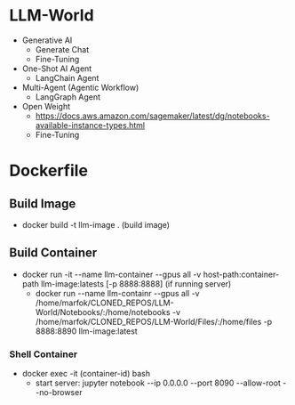 # LLM-World
* Generative AI
   * Generate Chat
   * Fine-Tuning
* One-Shot AI Agent
  * LangChain Agent
* Multi-Agent (Agentic Workflow)
  * LangGraph Agent
* Open Weight
  * https://docs.aws.amazon.com/sagemaker/latest/dg/notebooks-available-instance-types.html
  * Fine-Tuning


# Dockerfile
## Build Image
* docker build -t llm-image . (build image)
## Build Container
* docker run -it --name llm-container --gpus all -v host-path:container-path llm-image:latests [-p 8888:8888] (if running server)
  * docker run --name llm-containr --gpus all -v /home/marfok/CLONED_REPOS/LLM-World/Notebooks/:/home/notebooks -v /home/marfok/CLONED_REPOS/LLM-World/Files/:/home/files -p 8888:8890 llm-image:latest   
### Shell Container
* docker exec -it (container-id) bash  
  * start server: jupyter notebook --ip 0.0.0.0 --port 8090 --allow-root --no-browser     
